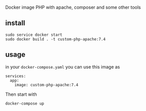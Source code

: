 Docker image PHP with apache, composer and some other tools

## install

    sudo service docker start
    sudo docker build . -t custom-php-apache:7.4
    
## usage

in your `docker-compose.yaml` you can use this image as

    services:
      app:
        image: custom-php-apache:7.4

Then start with 

    docker-compose up
